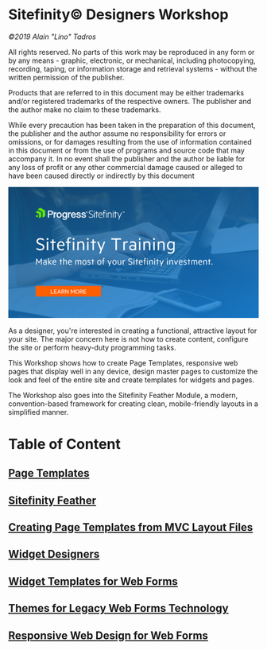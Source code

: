 Sitefinity© Designers Workshop
========================================

*©2019 Alain "Lino" Tadros*

All rights reserved. No parts of this work may be reproduced in any
form or by any means - graphic, electronic, or mechanical, including
photocopying, recording, taping, or information storage and retrieval
systems - without the written permission of the publisher.

Products that are referred to in this document may be either
trademarks and/or registered trademarks of the respective owners. The
publisher and the author make no claim to these trademarks.

While every precaution has been taken in the preparation of this
document, the publisher and the author assume no responsibility for
errors or omissions, or for damages resulting from the use of
information contained in this document or from the use of programs and
source code that may accompany it. In no event shall the publisher and
the author be liable for any loss of profit or any other commercial
damage caused or alleged to have been caused directly or indirectly by
this document

![](./media/SitefinityTraining.png)

As a designer, you're interested in creating a functional, attractive
layout for your site. The major concern here is not how to create
content, configure the site or perform heavy-duty programming tasks.

This Workshop shows how to create Page Templates, responsive web pages that display
well in any device, design master pages to customize the look and feel of
the entire site and create templates for widgets and pages.

The Workshop also goes into the Sitefinity Feather Module, a
modern, convention-based framework for creating clean,
mobile-friendly layouts in a simplified manner.

Table of Content
================

[Page Templates](./Page%20Templates/readme.md)
-----------------------------------------------

[Sitefinity Feather](./Feather/readme.md)
-----------------------------------------

[Creating Page Templates from MVC Layout Files](./MVC%20Layouts/readme.md)
-------------------------------------------------------------------------

[Widget Designers](./Widget%20Designers/readme.md)
--------------------------------------------------

[Widget Templates for Web Forms](./Widget%20Templates/readme.md)
-----------------------------------------------------------------

[Themes for Legacy Web Forms Technology](./Themes/readme.md)
------------------------------------------------------------

[Responsive Web Design for Web Forms](./Responsive%20Design/readme.md)
----------------------------------------------------------------------